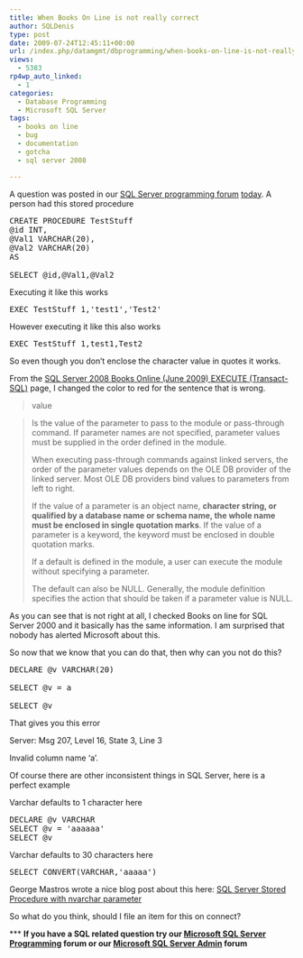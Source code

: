```yaml
---
title: When Books On Line is not really correct
author: SQLDenis
type: post
date: 2009-07-24T12:45:11+00:00
url: /index.php/datamgmt/dbprogramming/when-books-on-line-is-not-really-correct/
views:
  - 5383
rp4wp_auto_linked:
  - 1
categories:
  - Database Programming
  - Microsoft SQL Server
tags:
  - books on line
  - bug
  - documentation
  - gotcha
  - sql server 2008

---
```

A question was posted in our [SQL Server programming forum][1] [today][2]. A person had this stored procedure

<pre>CREATE PROCEDURE TestStuff
@id INT,
@Val1 VARCHAR(20),
@Val2 VARCHAR(20)
AS
 
SELECT @id,@Val1,@Val2</pre>

Executing it like this works

<pre>EXEC TestStuff 1,'test1','Test2'</pre>

However executing it like this also works

<pre>EXEC TestStuff 1,test1,Test2</pre>

So even though you don&#8217;t enclose the character value in quotes it works.

From the [SQL Server 2008 Books Online (June 2009) EXECUTE (Transact-SQL)][3] page, I changed the color to red for the sentence that is wrong.

> value
  
> Is the value of the parameter to pass to the module or pass-through command. If parameter names are not specified, parameter values must be supplied in the order defined in the module.
> 
> When executing pass-through commands against linked servers, the order of the parameter values depends on the OLE DB provider of the linked server. Most OLE DB providers bind values to parameters from left to right.
> 
> If the value of a parameter is an object name, **<span class="MT_red">character string, or qualified by a database name or schema name, the whole name must be enclosed in single quotation marks</span>**. If the value of a parameter is a keyword, the keyword must be enclosed in double quotation marks.
> 
> If a default is defined in the module, a user can execute the module without specifying a parameter.
> 
> The default can also be NULL. Generally, the module definition specifies the action that should be taken if a parameter value is NULL.

As you can see that is not right at all, I checked Books on line for SQL Server 2000 and it basically has the same information. I am surprised that nobody has alerted Microsoft about this.

So now that we know that you can do that, then why can you not do this?

<pre>DECLARE @v VARCHAR(20)
 
SELECT @v = a
 
SELECT @v</pre>

That gives you this error
  
Server: Msg 207, Level 16, State 3, Line 3
  
Invalid column name &#8216;a&#8217;.

Of course there are other inconsistent things in SQL Server, here is a perfect example

Varchar defaults to 1 character here

<pre>DECLARE @v VARCHAR
SELECT @v = 'aaaaaa'
SELECT @v</pre>

Varchar defaults to 30 characters here

<pre>SELECT CONVERT(VARCHAR,'aaaaa')</pre>

George Mastros wrote a nice blog post about this here: [SQL Server Stored Procedure with nvarchar parameter][4]

So what do you think, should I file an item for this on connect?



\*** **If you have a SQL related question try our [Microsoft SQL Server Programming][1] forum or our [Microsoft SQL Server Admin][5] forum**<ins></ins>

 [1]: http://forum.lessthandot.com/viewforum.php?f=17
 [2]: http://forum.lessthandot.com/viewtopic.php?f=17&t=6856
 [3]: http://msdn.microsoft.com/en-us/library/ms188332.aspx
 [4]: /index.php/DataMgmt/DataDesign/sql-server-stored-procedure-with-nvarcha
 [5]: http://forum.lessthandot.com/viewforum.php?f=22